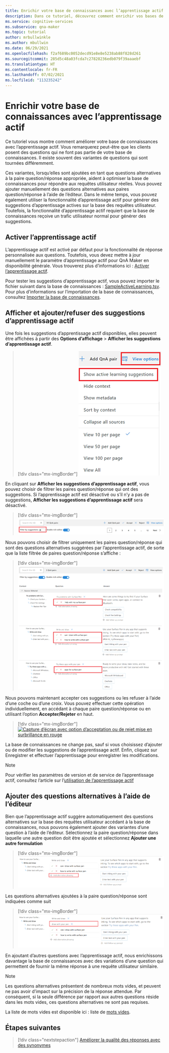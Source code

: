 ```yaml
---
title: Enrichir votre base de connaissances avec l’apprentissage actif
description: Dans ce tutoriel, découvrez comment enrichir vos bases de connaissances grâce à l’apprentissage actif
ms.service: cognitive-services
ms.subservice: qna-maker
ms.topic: tutorial
author: mrbullwinkle
ms.author: mbullwin
ms.date: 06/29/2021
ms.openlocfilehash: f2af689bc0052decd91e8e8e5238ab88f828d261
ms.sourcegitcommit: 285d5c48a03fcda7c27828236edb079f39aaaebf
ms.translationtype: HT
ms.contentlocale: fr-FR
ms.lasthandoff: 07/02/2021
ms.locfileid: "113235242"
---
```

# <a name="enrich-your-knowledge-base-with-active-learning"></a>Enrichir votre base de connaissances avec l’apprentissage actif

Ce tutoriel vous montre comment améliorer votre base de connaissances avec l’apprentissage actif. Vous remarquerez peut-être que les clients posent des questions qui ne font pas partie de votre base de connaissances. Il existe souvent des variantes de questions qui sont tournées différemment. 

Ces variantes, lorsqu’elles sont ajoutées en tant que questions alternatives à la paire question/réponse appropriée, aident à optimiser la base de connaissances pour répondre aux requêtes utilisateur réelles. Vous pouvez ajouter manuellement des questions alternatives aux paires question/réponse à l’aide de l’éditeur. Dans le même temps, vous pouvez également utiliser la fonctionnalité d’apprentissage actif pour générer des suggestions d’apprentissage actives sur la base des requêtes utilisateur. Toutefois, la fonctionnalité d’apprentissage actif requiert que la base de connaissances reçoive un trafic utilisateur normal pour générer des suggestions.

## <a name="enable-active-learning"></a>Activer l’apprentissage actif
L’apprentissage actif est activé par défaut pour la fonctionnalité de réponse personnalisée aux questions. Toutefois, vous devez mettre à jour manuellement le paramètre d’apprentissage actif pour QnA Maker en disponibilité générale. Vous trouverez plus d’informations ici : [Activer l’apprentissage actif](../how-to/use-active-learning.md#turn-on-active-learning-for-alternate-questions).

Pour tester les suggestions d’apprentissage actif, vous pouvez importer le fichier suivant dans la base de connaissances : [SampleActiveLearning.tsv](https://github.com/Azure-Samples/cognitive-services-sample-data-files/blob/master/qna-maker/knowledge-bases/SampleActiveLearning.tsv). Pour plus d’informations sur l’importation de la base de connaissances, consultez [Importer la base de connaissances](migrate-knowledge-base.md).

## <a name="view-and-addreject-active-learning-suggestions"></a>Afficher et ajouter/refuser des suggestions d’apprentissage actif
Une fois les suggestions d’apprentissage actif disponibles, elles peuvent être affichées à partir des **Options d’affichage** > **Afficher les suggestions d’apprentissage actif**.

> [!div class="mx-imgBorder"]
> [ ![Capture d’écran avec options d’affichage et afficher les suggestions d’apprentissage actives présentées dans les zones rouges]( ../media/active-learning/view-options.png) ]( ../media/active-learning/view-options.png#lightbox)

En cliquant sur **Afficher les suggestions d’apprentissage actif**, vous pouvez choisir de filtrer les paires question/réponse qui ont des suggestions. Si l’apprentissage actif est désactivé ou s’il n’y a pas de suggestions, **Afficher les suggestions d’apprentissage actif** sera désactivé.

> [!div class="mx-imgBorder"]
> [ ![Capture d’écran avec options filtrer par en surbrillance dans une zone rouge]( ../media/active-learning/filter-by-suggestions.png) ]( ../media/active-learning/filter-by-suggestions.png#lightbox)

Nous pouvons choisir de filtrer uniquement les paires question/réponse qui sont des questions alternatives suggérées par l’apprentissage actif, de sorte que la liste filtrée de paires question/réponse s’affiche :

> [!div class="mx-imgBorder"]
> [ ![Capture d’écran avec l’aide d’affichage avec le stylet de surface mis en surbrillance dans une zone rouge]( ../media/active-learning/help.png) ]( ../media/active-learning/help.png#lightbox)


Nous pouvons maintenant accepter ces suggestions ou les refuser à l’aide d’une coche ou d’une croix. Vous pouvez effectuer cette opération individuellement, en accédant à chaque paire question/réponse ou en utilisant l’option **Accepter/Rejeter** en haut.

> [!div class="mx-imgBorder"]
> [ ![Capture d’écran avec option d’acceptation ou de rejet mise en surbrillance en rouge]( ../media/active-learning/accept-reject.png) ]( ../media/active-learning/accept-reject.png#lightbox)

La base de connaissances ne change pas, sauf si vous choisissez d’ajouter ou de modifier les suggestions de l’apprentissage actif. Enfin, cliquez sur Enregistrer et effectuer l’apprentissage pour enregistrer les modifications.

> [!NOTE] 
> Pour vérifier les paramètres de version et de service de l’apprentissage actif, consultez l’article sur l’[utilisation de l’apprentissage actif](../how-to/use-active-learning.md)

## <a name="add-alternate-questions-using-editor"></a>Ajouter des questions alternatives à l’aide de l’éditeur

Bien que l’apprentissage actif suggère automatiquement des questions alternatives sur la base des requêtes utilisateur accédant à la base de connaissances, nous pouvons également ajouter des variantes d’une question à l’aide de l’éditeur.
Sélectionnez la paire question/réponse dans laquelle une autre question doit être ajoutée et sélectionnez **Ajouter une autre formulation**

> [!div class="mx-imgBorder"]
> [ ![Capture d’écran avec ajout d’une autre formulation mise en surbrillance en rouge]( ../media/active-learning/add-alternative-phrasing.png) ]( ../media/active-learning/add-alternative-phrasing.png#lightbox)

Les questions alternatives ajoutées à la paire question/réponse sont indiquées comme suit

> [!div class="mx-imgBorder"]
> [ ![Capture d’écran avec stylet mis en surbrillance en rouge]( ../media/active-learning/draw-with-pen.png) ]( ../media/active-learning/draw-with-pen.png#lightbox)

En ajoutant d’autres questions avec l’apprentissage actif, nous enrichissons davantage la base de connaissances avec des variations d’une question qui permettent de fournir la même réponse à une requête utilisateur similaire.


> [!NOTE] 
> Les questions alternatives présentent de nombreux mots vides, et peuvent ne pas avoir d’impact sur la précision de la réponse attendue. Par conséquent, si la seule différence par rapport aux autres questions réside dans les mots vides, ces questions alternatives ne sont pas requises.

La liste de mots vides est disponible ici : liste de [mots vides](https://github.com/Azure-Samples/azure-search-sample-data/blob/master/STOPWORDS.md).


## <a name="next-steps"></a>Étapes suivantes

> [!div class="nextstepaction"]
> [Améliorer la qualité des réponses avec des synonymes](adding-synonyms.md)